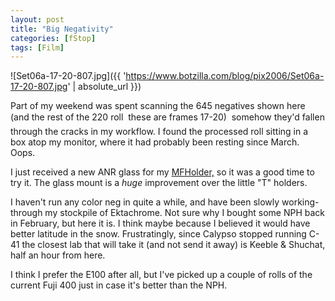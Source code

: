 ```yaml
---
layout: post
title: "Big Negativity"
categories: [fStop]
tags: [Film]
---
```



![Set06a-17-20-807.jpg]({{ 'https://www.botzilla.com/blog/pix2006/Set06a-17-20-807.jpg' | absolute_url }})


Part of my weekend was spent scanning the 645 negatives shown here (and the rest of the 220 roll &#151; these are frames 17-20) &#151; somehow they'd fallen through the cracks in my workflow. I found the processed roll sitting in a box atop my monitor, where it had probably been resting since March. Oops.

<!--more-->

I just received a new ANR glass for my <a href="http://www.google.com/url?sa=U&start=1&q=http://www.betterscanning.com/scanning/mfholder.html&e=9797&sig=__wOhIKXX2Ux4v0lEpliFA8H8TXE4=">MFHolder,</a> so it was a good time to try it. The glass mount is a <i>huge</i> improvement over the little "T" holders.

I haven't run any color neg in quite a while, and have been slowly working-through my stockpile of Ektachrome. Not sure why I bought some NPH back in February, but here it is. I think maybe because I believed it would have better latitude in the snow. Frustratingly, since Calypso stopped running C-41 the closest lab that will take it (and not send it away) is Keeble & Shuchat, half an hour from here.

I think I prefer the E100 after all, but I've picked up a couple of rolls of the current Fuji 400 just in case it's better than the NPH.
